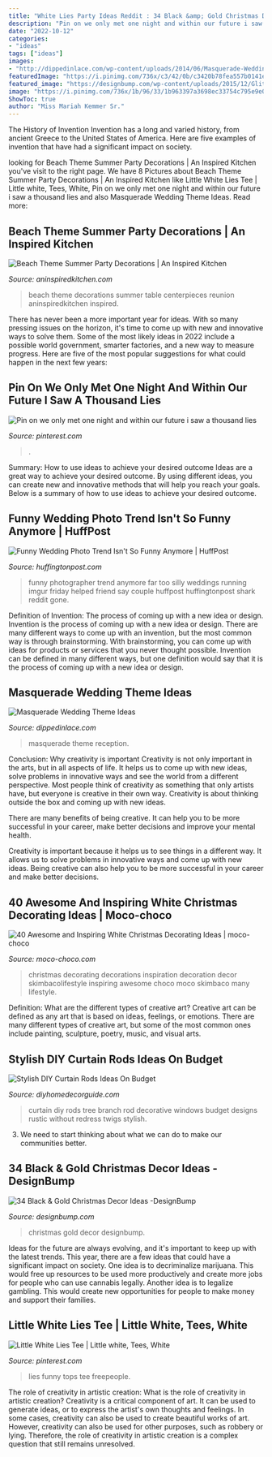 ```yaml
---
title: "White Lies Party Ideas Reddit : 34 Black &amp; Gold Christmas Decor Ideas -designbump"
description: "Pin on we only met one night and within our future i saw a thousand lies"
date: "2022-10-12"
categories:
- "ideas"
tags: ["ideas"]
images:
- "http://dippedinlace.com/wp-content/uploads/2014/06/Masquerade-Wedding-Theme-Ideas.jpg"
featuredImage: "https://i.pinimg.com/736x/c3/42/0b/c3420b78fea557b0141eeb5eba95dc0e.jpg"
featured_image: "https://designbump.com/wp-content/uploads/2015/12/Glittering-Black-And-Gold-Christmas-Decor-ideas-35.jpg"
image: "https://i.pinimg.com/736x/1b/96/33/1b963397a3698ec33754c795e9e09b26--grunge-party-young-wild-free.jpg"
ShowToc: true
author: "Miss Mariah Kemmer Sr."
---
```



The History of Invention
Invention has a long and varied history, from ancient Greece to the United States of America. Here are five examples of invention that have had a significant impact on society.

	

		
looking for Beach Theme Summer Party Decorations | An Inspired Kitchen you've visit to the right page. We have 8 Pictures about Beach Theme Summer Party Decorations | An Inspired Kitchen like Little White Lies Tee | Little white, Tees, White, Pin on we only met one night and within our future i saw a thousand lies and also Masquerade Wedding Theme Ideas. Read more:
		
    
## Beach Theme Summer Party Decorations | An Inspired Kitchen

<img loading=lazy src="https://i1.wp.com/www.aninspiredkitchen.com/wp-content/uploads/2013/07/family-reunion-2013-0221-e1374466838447.jpg?resize=768%2C1024" onerror="this.onerror=null;this.src='https://tse4.mm.bing.net/th?id=OIP.ugSqQFG2lB8SEtDVl6DU8wHaJ4&amp;pid=15.1';" alt="Beach Theme Summer Party Decorations | An Inspired Kitchen">

_Source: aninspiredkitchen.com_

>beach theme decorations summer table centerpieces reunion aninspiredkitchen inspired. 

	

There has never been a more important year for ideas. With so many pressing issues on the horizon, it's time to come up with new and innovative ways to solve them. Some of the most likely ideas in 2022 include a possible world government, smarter factories, and a new way to measure progress. Here are five of the most popular suggestions for what could happen in the next few years:

    
## Pin On We Only Met One Night And Within Our Future I Saw A Thousand Lies

<img loading=lazy src="https://i.pinimg.com/736x/1b/96/33/1b963397a3698ec33754c795e9e09b26--grunge-party-young-wild-free.jpg" onerror="this.onerror=null;this.src='https://tse4.mm.bing.net/th?id=OIP.q3PkJ1jD8d0T7JvVv6sDlgHaLB&amp;pid=15.1';" alt="Pin on we only met one night and within our future i saw a thousand lies">

_Source: pinterest.com_

>. 

	

Summary: How to use ideas to achieve your desired outcome
Ideas are a great way to achieve your desired outcome. By using different ideas, you can create new and innovative methods that will help you reach your goals. Below is a summary of how to use ideas to achieve your desired outcome.

    
## Funny Wedding Photo Trend Isn&#039;t So Funny Anymore | HuffPost

<img loading=lazy src="https://s-i.huffpost.com/gen/1192859/images/o-FUNNY-WEDDING-PHOTO-facebook.jpg" onerror="this.onerror=null;this.src='https://tse2.mm.bing.net/th?id=OIP.JNfuN7o5W-ZBfym_I05IKAHaGN&amp;pid=15.1';" alt="Funny Wedding Photo Trend Isn&#039;t So Funny Anymore | HuffPost">

_Source: huffingtonpost.com_

>funny photographer trend anymore far too silly weddings running imgur friday helped friend say couple huffpost huffingtonpost shark reddit gone. 

	

Definition of Invention: The process of coming up with a new idea or design.
Invention is the process of coming up with a new idea or design. There are many different ways to come up with an invention, but the most common way is through brainstorming. With brainstorming, you can come up with ideas for products or services that you never thought possible. Invention can be defined in many different ways, but one definition would say that it is the process of coming up with a new idea or design.

    
## Masquerade Wedding Theme Ideas

<img loading=lazy src="http://dippedinlace.com/wp-content/uploads/2014/06/Masquerade-Wedding-Theme-Ideas.jpg" onerror="this.onerror=null;this.src='https://tse4.mm.bing.net/th?id=OIP.FLWDsWNi5M7S2kry80Nd-QHaLK&amp;pid=15.1';" alt="Masquerade Wedding Theme Ideas">

_Source: dippedinlace.com_

>masquerade theme reception. 

	

Conclusion: Why creativity is important
Creativity is not only important in the arts, but in all aspects of life. It helps us to come up with new ideas, solve problems in innovative ways and see the world from a different perspective.
Most people think of creativity as something that only artists have, but everyone is creative in their own way. Creativity is about thinking outside the box and coming up with new ideas.

There are many benefits of being creative. It can help you to be more successful in your career, make better decisions and improve your mental health.

Creativity is important because it helps us to see things in a different way. It allows us to solve problems in innovative ways and come up with new ideas. Being creative can also help you to be more successful in your career and make better decisions.

    
## 40 Awesome And Inspiring White Christmas Decorating Ideas | Moco-choco

<img loading=lazy src="https://i1.wp.com/moco-choco.com/wp-content/uploads/2015/12/all-white-christmas-decorating-ideas.jpg?resize=750%2C1002&amp;ssl=1" onerror="this.onerror=null;this.src='https://tse3.mm.bing.net/th?id=OIP.FfsifNgsCnr2ikjJcQOezAHaJ5&amp;pid=15.1';" alt="40 Awesome and Inspiring White Christmas Decorating Ideas | moco-choco">

_Source: moco-choco.com_

>christmas decorating decorations inspiration decoration decor skimbacolifestyle inspiring awesome choco moco skimbaco many lifestyle. 

	

Definition: What are the different types of creative art?
Creative art can be defined as any art that is based on ideas, feelings, or emotions. There are many different types of creative art, but some of the most common ones include painting, sculpture, poetry, music, and visual arts.

    
## Stylish DIY Curtain Rods Ideas On Budget

<img loading=lazy src="http://diyhomedecorguide.com/wp-content/uploads/2014/12/Branch-Curtain-Rod-with-Twigs.jpg" onerror="this.onerror=null;this.src='https://tse4.mm.bing.net/th?id=OIP.daEfPlywVMDqSznjQSwGzQHaFj&amp;pid=15.1';" alt="Stylish DIY Curtain Rods Ideas On Budget">

_Source: diyhomedecorguide.com_

>curtain diy rods tree branch rod decorative windows budget designs rustic without redress twigs stylish. 

	

3. We need to start thinking about what we can do to make our communities better.

    
## 34 Black &amp; Gold Christmas Decor Ideas -DesignBump

<img loading=lazy src="https://designbump.com/wp-content/uploads/2015/12/Glittering-Black-And-Gold-Christmas-Decor-ideas-35.jpg" onerror="this.onerror=null;this.src='https://tse4.mm.bing.net/th?id=OIP.CMv3tFyXD20CmVa16TxfGwHaJ4&amp;pid=15.1';" alt="34 Black &amp; Gold Christmas Decor Ideas -DesignBump">

_Source: designbump.com_

>christmas gold decor designbump. 

	

Ideas for the future are always evolving, and it's important to keep up with the latest trends. This year, there are a few ideas that could have a significant impact on society. One idea is to decriminalize marijuana. This would free up resources to be used more productively and create more jobs for people who can use cannabis legally. Another idea is to legalize gambling. This would create new opportunities for people to make money and support their families.

    
## Little White Lies Tee | Little White, Tees, White

<img loading=lazy src="https://i.pinimg.com/736x/c3/42/0b/c3420b78fea557b0141eeb5eba95dc0e.jpg" onerror="this.onerror=null;this.src='https://tse1.mm.bing.net/th?id=OIP.V2aiQh09_Ja0jb9meLAysAHaLH&amp;pid=15.1';" alt="Little White Lies Tee | Little white, Tees, White">

_Source: pinterest.com_

>lies funny tops tee freepeople. 

	

The role of creativity in artistic creation: What is the role of creativity in artistic creation?
Creativity is a critical component of art. It can be used to generate ideas, or to express the artist's own thoughts and feelings. In some cases, creativity can also be used to create beautiful works of art. However, creativity can also be used for other purposes, such as robbery or lying. Therefore, the role of creativity in artistic creation is a complex question that still remains unresolved.

